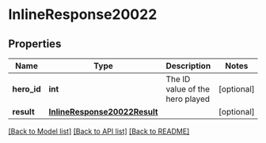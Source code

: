 # InlineResponse20022

## Properties
Name | Type | Description | Notes
------------ | ------------- | ------------- | -------------
**hero_id** | **int** | The ID value of the hero played | [optional] 
**result** | [**InlineResponse20022Result**](InlineResponse20022Result.md) |  | [optional] 

[[Back to Model list]](../README.md#documentation-for-models) [[Back to API list]](../README.md#documentation-for-api-endpoints) [[Back to README]](../README.md)



